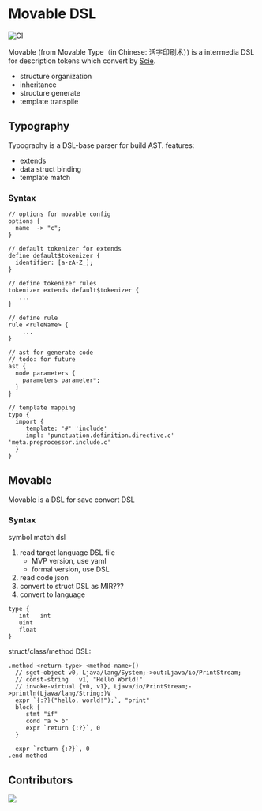 # Movable DSL

![CI](https://github.com/charj-lang/movable/workflows/CI/badge.svg)

Movable (from Movable Type（in Chinese: 活字印刷术）) is a intermedia DSL for description tokens which convert by [Scie](github.com/phodal/scie/).

- structure organization
- inheritance
- structure generate
- template transpile

## Typography

Typography is a DSL-base parser for build AST. features:

- extends
- data struct binding
- template match

### Syntax

```
// options for movable config
options {
  name  -> "c";
}

// default tokenizer for extends
define default$tokenizer {
  identifier: [a-zA-Z_];
}

// define tokenizer rules
tokenizer extends default$tokenizer {
   ...
}

// define rule
rule <ruleName> {
    ...
}

// ast for generate code
// todo: for future
ast {
  node parameters {
    parameters parameter*;
  }
}

// template mapping
typo {
  import {
     template: '#' 'include'
     impl: 'punctuation.definition.directive.c' 'meta.preprocessor.include.c'
  }
}
```

## Movable

Movable is a DSL for save convert DSL

### Syntax

symbol match dsl

1. read target language DSL file
   - MVP version, use yaml
   - formal version, use DSL
2. read code json
3. convert to struct DSL as MIR???
4. convert to language

```
type {
   int   int
   uint
   float 
}
```

struct/class/method DSL:

```
.method <return-type> <method-name>()
  // sget-object v0, Ljava/lang/System;->out:Ljava/io/PrintStream;
  // const-string	v1, "Hello World!"
  // invoke-virtual {v0, v1}, Ljava/io/PrintStream;->println(Ljava/lang/String;)V 
  expr `{:?}("hello, world!");`, "print"
  block {
     stmt "if"
     cond "a > b"
     expr `return {:?}`, 0
  }

  expr `return {:?}`, 0
.end method
```

## Contributors

<a href="https://github.com/charj-lang/movable/graphs/contributors">
  <img src="https://contributors-img.web.app/image?repo=charj-lang/movable" />
</a>

